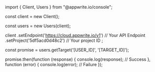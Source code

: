import { Client,  Users } from "@appwrite.io/console";

const client = new Client();

const users = new Users(client);

client
    .setEndpoint('https://cloud.appwrite.io/v1') // Your API Endpoint
    .setProject('5df5acd0d48c2') // Your project ID
;

const promise = users.getTarget('[USER_ID]', '[TARGET_ID]');

promise.then(function (response) {
    console.log(response); // Success
}, function (error) {
    console.log(error); // Failure
});